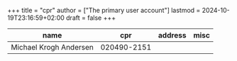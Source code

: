 +++
title = "cpr"
author = ["The primary user account"]
lastmod = 2024-10-19T23:16:59+02:00
draft = false
+++

| name                   | cpr         | address | misc |
|------------------------|-------------|---------|------|
| Michael Krogh Andersen | 020490-2151 |         |      |
